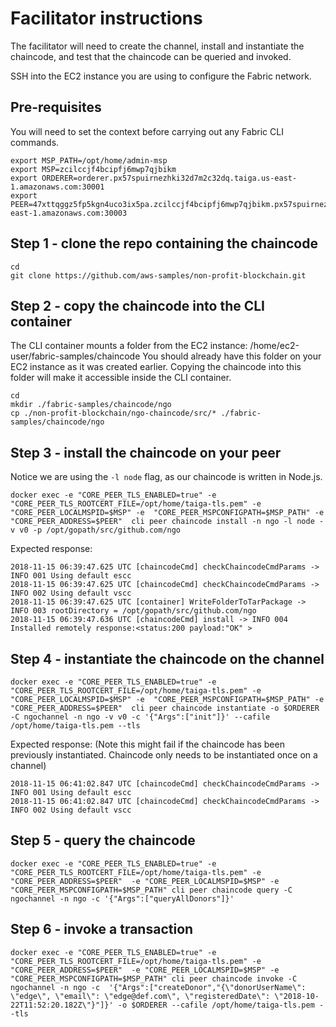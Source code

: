 # Facilitator instructions

The facilitator will need to create the channel, install and instantiate the chaincode, and test that
the chaincode can be queried and invoked.

SSH into the EC2 instance you are using to configure the Fabric network.

## Pre-requisites

You will need to set the context before carrying out any Fabric CLI commands.

```
export MSP_PATH=/opt/home/admin-msp
export MSP=zcilccjf4bcipfj6mwp7qjbikm
export ORDERER=orderer.px57spuirnezhki32d7m2c32dq.taiga.us-east-1.amazonaws.com:30001
export PEER=47xttqggz5fp5kgn4uco3ix5pa.zcilccjf4bcipfj6mwp7qjbikm.px57spuirnezhki32d7m2c32dq.taiga.us-east-1.amazonaws.com:30003 
```

## Step 1 - clone the repo containing the chaincode

```
cd
git clone https://github.com/aws-samples/non-profit-blockchain.git
```

## Step 2 - copy the chaincode into the CLI container

The CLI container mounts a folder from the EC2 instance: /home/ec2-user/fabric-samples/chaincode
You should already have this folder on your EC2 instance as it was created earlier. Copying the 
chaincode into this folder will make it accessible inside the CLI container.

```
cd
mkdir ./fabric-samples/chaincode/ngo
cp ./non-profit-blockchain/ngo-chaincode/src/* ./fabric-samples/chaincode/ngo
```

## Step 3 - install the chaincode on your peer

Notice we are using the `-l node` flag, as our chaincode is written in Node.js.

```
docker exec -e "CORE_PEER_TLS_ENABLED=true" -e "CORE_PEER_TLS_ROOTCERT_FILE=/opt/home/taiga-tls.pem" -e "CORE_PEER_LOCALMSPID=$MSP" -e  "CORE_PEER_MSPCONFIGPATH=$MSP_PATH" -e "CORE_PEER_ADDRESS=$PEER"  cli peer chaincode install -n ngo -l node -v v0 -p /opt/gopath/src/github.com/ngo
```

Expected response:

```
2018-11-15 06:39:47.625 UTC [chaincodeCmd] checkChaincodeCmdParams -> INFO 001 Using default escc
2018-11-15 06:39:47.625 UTC [chaincodeCmd] checkChaincodeCmdParams -> INFO 002 Using default vscc
2018-11-15 06:39:47.625 UTC [container] WriteFolderToTarPackage -> INFO 003 rootDirectory = /opt/gopath/src/github.com/ngo
2018-11-15 06:39:47.636 UTC [chaincodeCmd] install -> INFO 004 Installed remotely response:<status:200 payload:"OK" >
```

## Step 4 - instantiate the chaincode on the channel

```
docker exec -e "CORE_PEER_TLS_ENABLED=true" -e "CORE_PEER_TLS_ROOTCERT_FILE=/opt/home/taiga-tls.pem" -e "CORE_PEER_LOCALMSPID=$MSP" -e  "CORE_PEER_MSPCONFIGPATH=$MSP_PATH" -e "CORE_PEER_ADDRESS=$PEER"  cli peer chaincode instantiate -o $ORDERER -C ngochannel -n ngo -v v0 -c '{"Args":["init"]}' --cafile /opt/home/taiga-tls.pem --tls
```

Expected response:
(Note this might fail if the chaincode has been previously instantiated. Chaincode only needs to be
instantiated once on a channel)

```
2018-11-15 06:41:02.847 UTC [chaincodeCmd] checkChaincodeCmdParams -> INFO 001 Using default escc
2018-11-15 06:41:02.847 UTC [chaincodeCmd] checkChaincodeCmdParams -> INFO 002 Using default vscc
```

## Step 5 - query the chaincode

```
docker exec -e "CORE_PEER_TLS_ENABLED=true" -e "CORE_PEER_TLS_ROOTCERT_FILE=/opt/home/taiga-tls.pem" -e "CORE_PEER_ADDRESS=$PEER"  -e "CORE_PEER_LOCALMSPID=$MSP" -e "CORE_PEER_MSPCONFIGPATH=$MSP_PATH" cli peer chaincode query -C ngochannel -n ngo -c '{"Args":["queryAllDonors"]}'
```

## Step 6 - invoke a transaction

```
docker exec -e "CORE_PEER_TLS_ENABLED=true" -e "CORE_PEER_TLS_ROOTCERT_FILE=/opt/home/taiga-tls.pem" -e "CORE_PEER_ADDRESS=$PEER"  -e "CORE_PEER_LOCALMSPID=$MSP" -e "CORE_PEER_MSPCONFIGPATH=$MSP_PATH" cli peer chaincode invoke -C ngochannel -n ngo -c  '{"Args":["createDonor","{\"donorUserName\": \"edge\", \"email\": \"edge@def.com\", \"registeredDate\": \"2018-10-22T11:52:20.182Z\"}"]}' -o $ORDERER --cafile /opt/home/taiga-tls.pem --tls
```